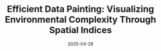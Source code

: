 ---
layout: post
title:  "Efficient Data Painting: Visualizing Environmental Complexity Through Spatial Indices"
date:   2025-04-28
external_url: "https://medium.com/@alexgraciano/efficient-data-painting-visualizing-environmental-complexity-through-spatial-indices-477e15c6db40"
image: /assets/images/post_2025_04_28.webp
---
